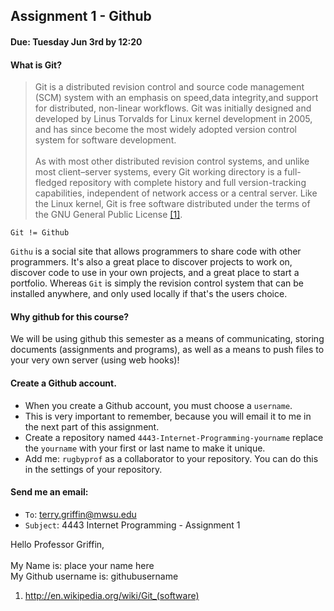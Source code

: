 ## Assignment 1 - Github
#### Due: Tuesday Jun 3rd by 12:20

#### What is Git?

>Git is a distributed revision control and source code management (SCM) system with an emphasis on speed,data integrity,and support for distributed, non-linear workflows. Git was initially designed and developed by Linus Torvalds for Linux kernel development in 2005, and has since become the most widely adopted version control system for software development.<br><br>
As with most other distributed revision control systems, and unlike most client–server systems, every Git working directory is a full-fledged repository with complete history and full version-tracking capabilities, independent of network access or a central server. Like the Linux kernel, Git is free software distributed under the terms of the GNU General Public License  [[1]](http://en.wikipedia.org/wiki/Git_(software)).

`Git != Github`

`Githu` is a social site that allows programmers to share code with other programmers. It's also a great place to discover projects to work on, discover code to use in your own projects, and a great place to start a portfolio. Whereas `Git` is simply the revision control system that can be installed anywhere, and only used locally if that's the users choice. 

#### Why github for this course?

We will be using github this semester as a means of communicating, storing documents (assignments and programs), as well as 
a means to push files to your very own server (using web hooks)! 

#### Create a Github account. 
- When you create a Github account, you must choose a `username`. 
- This is very important to remember, because you will email it to me in the next part of this assignment.
- Create a repository named `4443-Internet-Programming-yourname` replace the `yourname` with your first or last name to make it unique.
- Add me: `rugbyprof` as a collaborator to your repository. You can do this in the settings of your repository.

#### Send me an email:

- `To`: terry.griffin@mwsu.edu
- `Subject`: 4443 Internet Programming - Assignment 1 

>
Hello Professor Griffin,<br><br>
My Name is: place your name here<br>
My Github username is: githubusername


1. http://en.wikipedia.org/wiki/Git_(software)
